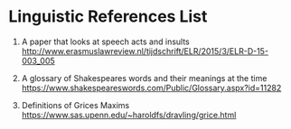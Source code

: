 # Linguistic References List

1) A paper that looks at speech acts and insults
http://www.erasmuslawreview.nl/tijdschrift/ELR/2015/3/ELR-D-15-003_005

2) A glossary of Shakespeares words and their meanings at the time
https://www.shakespeareswords.com/Public/Glossary.aspx?id=11282

3) Definitions of Grices Maxims
https://www.sas.upenn.edu/~haroldfs/dravling/grice.html


